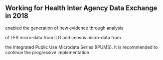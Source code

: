 ## Working for Health Inter Agency Data Exchange in 2018

enabled the generation of new evidence through analysis

of LFS micro-data from ILO and census micro-data from

the Integrated Public Use Microdata Series (IPUMS). It is recommended to continue the progressive implementation